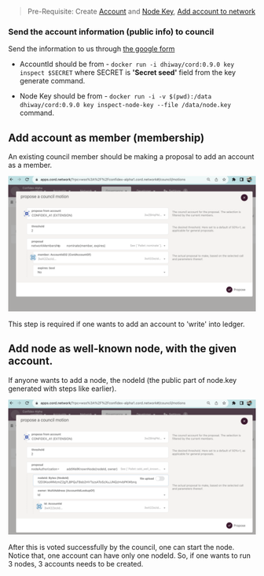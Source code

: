 > Pre-Requisite:
> Create [Account](./Account.md) and [Node Key](./Node.md), [Add account to network](./Adding%20Account%20And%20Node%20to%20Network.md)

### Send the account information (public info) to council

Send the information to us through [the google form](https://forms.gle/DXyZR9xj4LseJy1H9)

* AccountId should be from - `docker run -i dhiway/cord:0.9.0 key inspect $SECRET` where SECRET is **'Secret seed'** field from the key generate command.

* Node Key should be from - `docker run -i -v $(pwd):/data dhiway/cord:0.9.0 key inspect-node-key --file /data/node.key` command.


## Add account as member (membership)

An existing council member should be making a proposal to add an account as a member.

![Membership](./images/network-membership.png)

This step is required if one wants to add an account to 'write' into ledger.

## Add node as well-known node, with the given account.

If anyone wants to add a node, the nodeId (the public part of node.key generated with steps like earlier).

![NetworkNode](./images/well-known-node.png)

After this is voted successfully by the council, one can start the node. Notice that, one account can have only one nodeId. So, if one wants to run 3 nodes, 3 accounts needs to be created.
